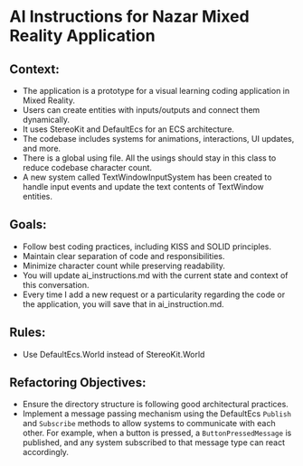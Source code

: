 
# AI Instructions for Nazar Mixed Reality Application

## Context:
- The application is a prototype for a visual learning coding application in Mixed Reality.
- Users can create entities with inputs/outputs and connect them dynamically.
- It uses StereoKit and DefaultEcs for an ECS architecture.
- The codebase includes systems for animations, interactions, UI updates, and more.
- There is a global using file. All the usings should stay in this class to reduce codebase character count.
- A new system called TextWindowInputSystem has been created to handle input events and update the text contents of TextWindow entities.
## Goals:
- Follow best coding practices, including KISS and SOLID principles.
- Maintain clear separation of code and responsibilities.
- Minimize character count while preserving readability.
- You will update ai_instructions.md with the current state and context of this conversation.
- Every time I add a new request or a particularity regarding the code or the application, you will save that in ai_instruction.md. 

## Rules:

- Use DefaultEcs.World instead of StereoKit.World

## Refactoring Objectives:
- Ensure the directory structure is following good architectural practices.
- Implement a message passing mechanism using the DefaultEcs `Publish` and `Subscribe` methods to allow systems to communicate with each other. For example, when a button is pressed, a `ButtonPressedMessage` is published, and any system subscribed to that message type can react accordingly.
```